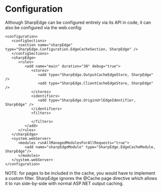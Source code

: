 # Configuration #

Although SharpEdge can be configured entirely via its API in code, it can also be configured via the web.config:

```
<configuration>
   <configSections>
      <section name="sharpEdge" type="SharpEdge.Configuration.EdgeCacheSection, SharpEdge" />
   </configSections>
   <sharpEdge>
      <rules>
         <add name="main" duration="30" debug="true">
            <stores>
               <add type="SharpEdge.OutputCacheEdgeStore, SharpEdge" />
               <add type="SharpEdge.ClientCacheEdgeStore, SharpEdge" />
            </stores>
            <identifiers>
               <add type="SharpEdge.OriginUrlEdgeIdentifier, SharpEdge" />
            </identifiers>
            <filters>
          
            </filters>
         </add>
      </rules>
   </sharpEdge>
   <system.webServer>
      <modules runAllManagedModulesForAllRequests="true">
         <add name="sharpEdgeModule" type="SharpEdge.EdgeCacheModule, SharpEdge"/>
      </modules>
   </system.webServer>
</configuration>
```

NOTE: for pages to be included in the cache, you would have to implement a custom filter. SharpEdge ignores the @Cache page directive which allows it to run side-by-side with normal ASP.NET output caching.
